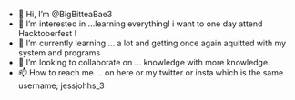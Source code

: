 - 👋 Hi, I’m @BigBitteaBae3
- 👀 I’m interested in ...learning everything! i want to one day attend Hacktoberfest !
- 🌱 I’m currently learning ... a lot and getting once again aquitted with my system and programs
- 💞️ I’m looking to collaborate on ... knowledge with more knowledge.
- 📫 How to reach me ... on here or my twitter or insta which is the same username; jessjohhs_3

<!---
BigBitteaBae3/BigBitteaBae3 is a ✨ special ✨ repository because its `README.md` (this file) appears on your GitHub profile.
You can click the Preview link to take a look at your changes.
--->
